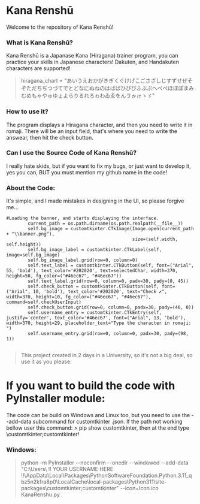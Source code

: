 # Kana Renshū
Welcome to the repository of Kana Renshū!
### What is Kana Renshū?
Kana Renshū is a Japanase Kana (Hiragana) trainer program, you can practice your skills in Japanese characters!
Dakuten, and Handakuten characters are supported!
> hiragana_chart = "あいうえおかがきぎくぐけげこごさざしじすずせぜそぞただちぢつづてでとどなにぬねのはばぱひびぴふぶぷへべぺほぼぽまみむめもゃやゅゆょよらりるれろゎわゐゑをんゔゕゖゝゞ" 
### How to use it?
The program displays a Hiragana character, and then you need to write it in romaji.
There will be an input field, that's where you need to write the answear, then hit the check button.
### Can I use the Source Code of Kana Renshū?
I really hate skids, but if you want to fix my bugs, or just want to develop it, yes you can, BUT
you must mention my github name in the code!
### About the Code:
It's simple, and I made mistakes in designing in the UI, so please forgive me...
```
#Loading the banner, and starts displaying the interface.
        current_path = os.path.dirname(os.path.realpath(__file__))
        self.bg_image = customtkinter.CTkImage(Image.open(current_path + "\\banner.png"),
                                               size=(self.width, self.height))
        self.bg_image_label = customtkinter.CTkLabel(self, image=self.bg_image)
        self.bg_image_label.grid(row=0, column=0)
        self.text_label = customtkinter.CTkButton(self, font=("Arial", 55, 'bold'), text_color='#202020', text=selectedChar, width=370, height=50, fg_color=("#46ec67", "#46ec67"))
        self.text_label.grid(row=0, column=0, padx=30, pady=(0, 45))
        self.check_button = customtkinter.CTkButton(self, font=("Arial", 10, 'bold'), text_color='#202020', text="Check ✔", width=370, height=10, fg_color=("#46ec67", "#46ec67"), command=self.checkUserInput)
        self.check_button.grid(row=0, column=0, padx=30, pady=(46, 0))
        self.username_entry = customtkinter.CTkEntry(self, justify='center', text_color='#46ec67', font=("Arial", 13, 'bold'),  width=370, height=29, placeholder_text="Type the character in romaji: ")
        self.username_entry.grid(row=0, column=0, padx=30, pady=(98, 1))
    
```

> This project created in 2 days in a University, so it's not a big deal, so use it as you please.

# If you want to build the code with PyInstaller module:
The code can be build on Windows and Linux too, but you need to use the --add-data subcommand for customtkinter .json.
If the path not working bellow user this command: > pip show customtkinter, then at the end type \customtkinter;customtkinter!
### Windows:
> python -m PyInstaller --noconfirm --onedir --windowed --add-data "C:\Users\ !! YOUR USERNAME HERE !!\AppData\Local\Packages\PythonSoftwareFoundation.Python.3.11_qbz5n2kfra8p0\LocalCache\local-packages\Python311\site-packages\customtkinter;customtkinter" --icon=Icon.ico KanaRenshu.py
